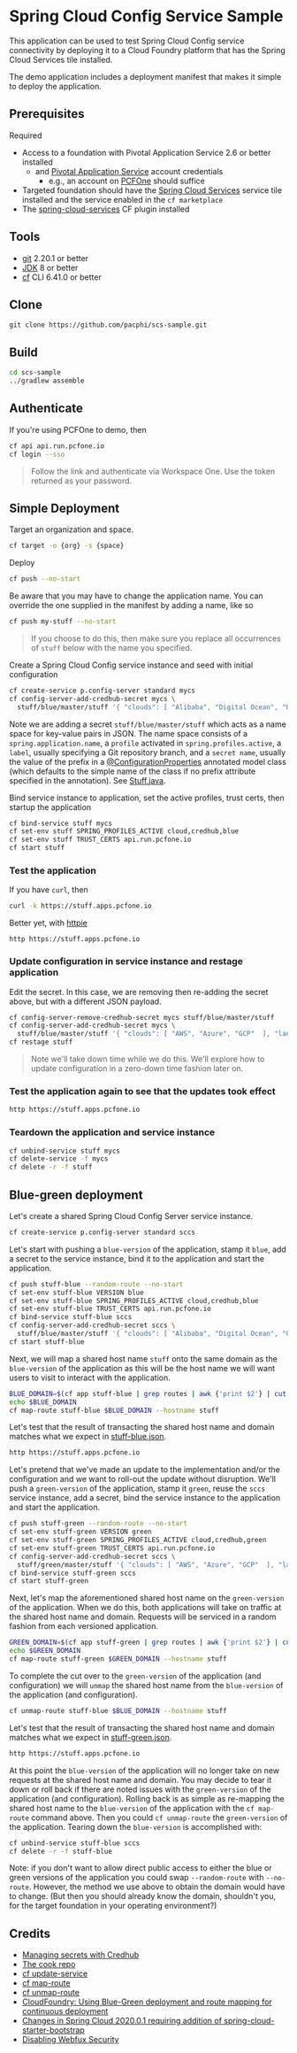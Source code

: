 # Spring Cloud Config Service Sample

This application can be used to test Spring Cloud Config service connectivity by deploying it to a Cloud Foundry platform that has the Spring Cloud Services tile installed.

The demo application includes a deployment manifest that makes it simple to deploy the application. 

## Prerequisites

Required

* Access to a foundation with Pivotal Application Service 2.6 or better installed
  * and [Pivotal Application Service](https://pivotal.io/platform/pivotal-application-service) account credentials
    * e.g., an account on [PCFOne](https://apps.run.pcfone.io/) should suffice 
* Targeted foundation should have the [Spring Cloud Services](https://docs.pivotal.io/spring-cloud-services/3-1/common/index.html) service tile installed and the service enabled in the `cf marketplace`
* The [spring-cloud-services](https://github.com/pivotal-cf/spring-cloud-services-cli-plugin#installing) CF plugin installed

## Tools

* [git](https://git-scm.com/downloads) 2.20.1 or better
* [JDK](http://openjdk.java.net/install/) 8 or better
* [cf](https://docs.cloudfoundry.org/cf-cli/install-go-cli.html) CLI 6.41.0 or better


## Clone

```
git clone https://github.com/pacphi/scs-sample.git
```

## Build

```bash
cd scs-sample
../gradlew assemble
```

## Authenticate

If you're using PCFOne to demo, then

```bash
cf api api.run.pcfone.io
cf login --sso
```
> Follow the link and authenticate via Workspace One.  Use the token returned as your password.

## Simple Deployment

Target an organization and space.

```bash
cf target -o {org} -s {space}
```

Deploy

```bash
cf push --no-start
```
Be aware that you may have to change the application name.  You can override the one supplied in the manifest by adding a name, like so

```bash
cf push my-stuff --no-start
```
> If you choose to do this, then make sure you replace all occurrences of `stuff` below with the name you specified.


Create a Spring Cloud Config service instance and seed with initial configuration

```bash
cf create-service p.config-server standard mycs
cf config-server-add-credhub-secret mycs \
  stuff/blue/master/stuff '{ "clouds": [ "Alibaba", "Digital Ocean", "Oracle" ], "languages": [ "Java", "Clojure", "PHP", "Rust"  ] }'
```

Note we are adding a secret `stuff/blue/master/stuff` which acts as a name space for key-value pairs in JSON.  The name space consists of a `spring.application.name`, a `profile` activated in `spring.profiles.active`, a `label`, usually specifying a Git repository branch, and a `secret name`, usually the value of the prefix in a [@ConfigurationProperties](https://docs.spring.io/spring-boot/docs/current/api/org/springframework/boot/context/properties/ConfigurationProperties.html) annotated model class (which defaults to the simple name of the class if no prefix attribute specified in the annotation). See [Stuff.java](src/main/java/io/pivotal/scs/sample/Stuff.java).


Bind service instance to application, set the active profiles, trust certs, then startup the application

```bash
cf bind-service stuff mycs
cf set-env stuff SPRING_PROFILES_ACTIVE cloud,credhub,blue
cf set-env stuff TRUST_CERTS api.run.pcfone.io
cf start stuff
```

### Test the application

If you have `curl`, then

```bash
curl -k https://stuff.apps.pcfone.io
```

Better yet, with [httpie](https://httpie.io/)

```
http https://stuff.apps.pcfone.io
```

### Update configuration in service instance and restage application

Edit the secret. In this case, we are removing then re-adding the secret above, but with a different JSON payload.

```bash
cf config-server-remove-credhub-secret mycs stuff/blue/master/stuff
cf config-server-add-credhub-secret mycs \
  stuff/blue/master/stuff '{ "clouds": [ "AWS", "Azure", "GCP"  ], "languages": [ "Javascript", "Go", "Kotlin", "Python"  ] }'
cf restage stuff
```
> Note we'll take down time while we do this.  We'll explore how to update configuration in a zero-down time fashion later on.

### Test the application again to see that the updates took effect

```bash
http https://stuff.apps.pcfone.io
```

### Teardown the application and service instance

```bash
cf unbind-service stuff mycs
cf delete-service -f mycs
cf delete -r -f stuff
```

## Blue-green deployment

Let's create a shared Spring Cloud Config Server service instance.

```bash
cf create-service p.config-server standard sccs
```

Let's start with pushing a `blue-version` of the application, stamp it `blue`, add a secret to the service instance, bind it to the application and start the application.

```bash
cf push stuff-blue --random-route --no-start
cf set-env stuff-blue VERSION blue
cf set-env stuff-blue SPRING_PROFILES_ACTIVE cloud,credhub,blue
cf set-env stuff-blue TRUST_CERTS api.run.pcfone.io
cf bind-service stuff-blue sccs
cf config-server-add-credhub-secret sccs \
  stuff/blue/master/stuff '{ "clouds": [ "Alibaba", "Digital Ocean", "Oracle" ], "languages": [ "Java", "Clojure", "PHP", "Rust"  ] }'
cf start stuff-blue
```

Next, we will map a shared host name `stuff` onto the same domain as the `blue-version` of the application as this will be the host name we will want users to visit to interact with the application.

```bash
BLUE_DOMAIN=$(cf app stuff-blue | grep routes | awk {'print $2'} | cut -d'.' -f 2,3,4,5,6)
echo $BLUE_DOMAIN
cf map-route stuff-blue $BLUE_DOMAIN --hostname stuff
```

Let's test that the result of transacting the shared host name and domain matches what we expect in [stuff-blue.json](stuff-blue.json).

```bash
http https://stuff.apps.pcfone.io
```

Let's pretend that we've made an update to the implementation and/or the configuration and we want to roll-out the update without disruption.  We'll push a `green-version` of the application, stamp it `green`, reuse the `sccs` service instance, add a secret, bind the service instance to the application and start the application.

```bash
cf push stuff-green --random-route --no-start
cf set-env stuff-green VERSION green
cf set-env stuff-green SPRING_PROFILES_ACTIVE cloud,credhub,green
cf set-env stuff-green TRUST_CERTS api.run.pcfone.io
cf config-server-add-credhub-secret sccs \
  stuff/green/master/stuff '{ "clouds": [ "AWS", "Azure", "GCP"  ], "languages": [ "Javascript", "Go", "Kotlin", "Python"  ] }'
cf bind-service stuff-green sccs
cf start stuff-green
```

Next, let's map the aforementioned shared host name on the `green-version` of the application.  When we do this, both applications will take on traffic at the shared host name and domain. Requests will be serviced in a random fashion from each versioned application.

```bash
GREEN_DOMAIN=$(cf app stuff-green | grep routes | awk {'print $2'} | cut -d'.' -f 2,3,4,5,6)
echo $GREEN_DOMAIN
cf map-route stuff-green $GREEN_DOMAIN --hostname stuff
```

To complete the cut over to the `green-version` of the application (and configuration) we will `unmap` the shared host name from the `blue-version` of the application (and configuration).

```bash
cf unmap-route stuff-blue $BLUE_DOMAIN --hostname stuff
```

Let's test that the result of transacting the shared host name and domain matches what we expect in [stuff-green.json](stuff-green.json).

```bash
http https://stuff.apps.pcfone.io
```

At this point the `blue-version` of the application will no longer take on new requests at the shared host name and domain.  You may decide to tear it down or roll back if there are noted issues with the `green-version` of the application (and configuration).  Rolling back is as simple as re-mapping the shared host name to the `blue-version` of the application with the `cf map-route` command above. Then you could `cf unmap-route` the `green-version` of the application.  Tearing down the `blue-version` is accomplished with:

```bash
cf unbind-service stuff-blue sccs
cf delete -r -f stuff-blue
```

Note: if you don't want to allow direct public access to either the blue or green versions of the application you could swap `--random-route` with `--no-route`. However, the method we use above to obtain the domain would have to change.  (But then you should already know the domain, shouldn't you, for the target foundation in your operating environment?)
 
## Credits

* [Managing secrets with Credhub](https://docs.pivotal.io/spring-cloud-services/3-1/common/config-server/managing-secrets-with-credhub.html)
* [The cook repo](https://github.com/spring-cloud-services-samples/cook)
* [cf update-service](https://cli.cloudfoundry.org/en-US/v6/update-service.html)
* [cf map-route](https://cli.cloudfoundry.org/en-US/v6/map-route.html)
* [cf unmap-route](https://cli.cloudfoundry.org/en-US/v6/unmap-route.html)
* [CloudFoundry: Using Blue-Green deployment and route mapping for continuous deployment](https://fabianlee.org/2018/02/20/cloudfoundry-using-blue-green-deloyment-and-route-mapping-for-continuous-deployment/)
* [Changes in Spring Cloud 2020.0.1 requiring addition of spring-cloud-starter-bootstrap](https://stackoverflow.com/questions/30016868/spring-cloud-config-client-not-loading-configuration-from-config-server)
* [Disabling Webfux Security](https://stackoverflow.com/questions/53002900/disable-webflux-security/55356678)

